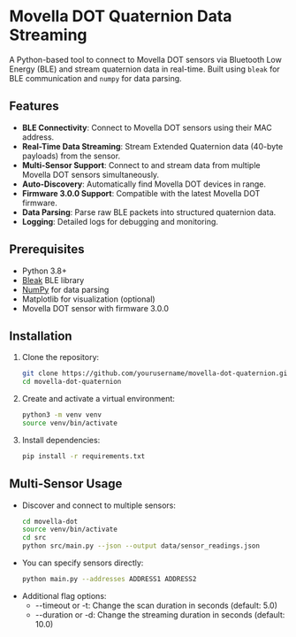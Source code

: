 # Movella DOT Quaternion Data Streaming

A Python-based tool to connect to Movella DOT sensors via Bluetooth Low Energy (BLE) and stream quaternion data in real-time. Built using `bleak` for BLE communication and `numpy` for data parsing.

## Features

- **BLE Connectivity**: Connect to Movella DOT sensors using their MAC address.
- **Real-Time Data Streaming**: Stream Extended Quaternion data (40-byte payloads) from the sensor.
- **Multi-Sensor Support**: Connect to and stream data from multiple Movella DOT sensors simultaneously.
- **Auto-Discovery**: Automatically find Movella DOT devices in range.
- **Firmware 3.0.0 Support**: Compatible with the latest Movella DOT firmware.
- **Data Parsing**: Parse raw BLE packets into structured quaternion data.
- **Logging**: Detailed logs for debugging and monitoring.

## Prerequisites

- Python 3.8+
- [Bleak](https://github.com/hbldh/bleak) BLE library
- [NumPy](https://numpy.org/) for data parsing
- Matplotlib for visualization (optional)
- Movella DOT sensor with firmware 3.0.0

## Installation

1. Clone the repository:
   ```bash
   git clone https://github.com/yourusername/movella-dot-quaternion.git
   cd movella-dot-quaternion

2. Create and activate a virtual environment:
   ```bash
   python3 -m venv venv
   source venv/bin/activate

3. Install dependencies:
   ```bash
   pip install -r requirements.txt

## Multi-Sensor Usage

 - Discover and connect to multiple sensors:
   ```bash
   cd movella-dot
   source venv/bin/activate
   cd src
   python src/main.py --json --output data/sensor_readings.json

 - You can specify sensors directly:
   ```bash
   python main.py --addresses ADDRESS1 ADDRESS2

 - Additional flag options:
   - --timeout or -t: Change the scan duration in seconds (default: 5.0)
   - --duration or -d: Change the streaming duration in seconds (default: 10.0)
